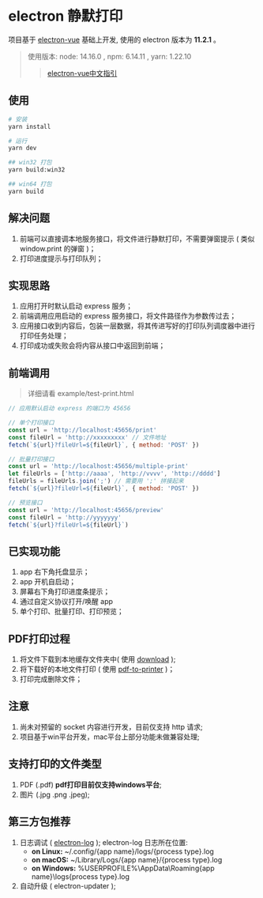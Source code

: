 <!--
 * @Description: 
 * @Date: 2022-04-14 15:28:56
 * @LastEditTime: 2022-07-11 16:34:14
-->

# electron 静默打印

项目基于 [electron-vue](https://github.com/SimulatedGREG/electron-vue) 基础上开发, 使用的 electron 版本为 **11.2.1** 。

> 使用版本: node: 14.16.0 ,  npm: 6.14.11 , yarn: 1.22.10
> 
> >  [electron-vue中文指引](https://simulatedgreg.gitbooks.io/electron-vue/content/cn/)

## 使用

```bash
# 安装
yarn install 

# 运行
yarn dev

## win32 打包
yarn build:win32

## win64 打包
yarn build
```

## 解决问题

1. 前端可以直接调本地服务接口，将文件进行静默打印，不需要弹窗提示 ( 类似 window.print 的弹窗 )；
2. 打印进度提示与打印队列；

## 实现思路

1. 应用打开时默认启动  express 服务；
2. 前端调用应用启动的 express 服务接口，将文件路径作为参数传过去；
3. 应用接口收到内容后，包装一层数据，将其传进写好的打印队列调度器中进行打印任务处理；
4. 打印成功或失败会将内容从接口中返回到前端；

## 前端调用

> 详细请看 example/test-print.html

```javascript
// 应用默认启动 express 的端口为 45656

// 单个打印接口
const url = 'http://localhost:45656/print'
const fileUrl = 'http://xxxxxxxxx' // 文件地址
fetch(`${url}?fileUrl=${fileUrl}`, { method: 'POST' })

// 批量打印接口
const url = 'http://localhost:45656/multiple-print'
let fileUrls = ['http://aaaa', 'http://vvvv', 'http://dddd']
fileUrls = fileUrls.join(';') // 需要用 ';' 拼接起来
fetch(`${url}?fileUrl=${fileUrl}`, { method: 'POST' })

// 预览接口
const url = 'http://localhost:45656/preview'
const fileUrl = 'http://yyyyyyy'
fetch(`${url}?fileUrl=${fileUrl}`)
```

## 已实现功能

1. app 右下角托盘显示；
2. app 开机自启动；
3. 屏幕右下角打印进度条提示；
4. 通过自定义协议打开/唤醒 app
5. 单个打印、批量打印、打印预览；

## PDF打印过程

1. 将文件下载到本地缓存文件夹中( 使用 [download](https://github.com/kevva/download) );
2. 将下载好的本地文件打印 ( 使用 [pdf-to-printer](https://github.com/artiebits/pdf-to-printer) )；
3. 打印完成删除文件；

## 注意

1. 尚未对预留的 socket 内容进行开发，目前仅支持 http 请求;
2. 项目基于win平台开发，mac平台上部分功能未做兼容处理;

## 支持打印的文件类型

1. PDF (.pdf) **pdf打印目前仅支持windows平台**;
2. 图片 (.jpg .png .jpeg);

## 第三方包推荐

1. 日志调试 ( [electron-log](https://github.com/megahertz/electron-log) );
   electron-log 日志所在位置: 
   - **on Linux:** ~/.config/{app name}/logs/{process type}.log
   - **on macOS:** ~/Library/Logs/{app name}/{process type}.log
   - **on Windows:** %USERPROFILE%\AppData\Roaming{app name}\logs{process type}.log
2. 自动升级 ( electron-updater );